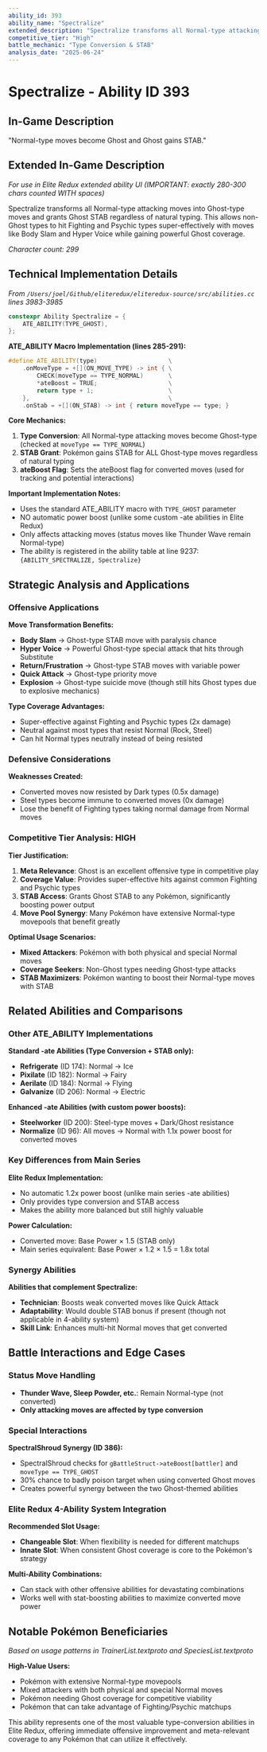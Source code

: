 ```yaml
---
ability_id: 393
ability_name: "Spectralize"
extended_description: "Spectralize transforms all Normal-type attacking moves into Ghost-type moves and grants Ghost STAB regardless of natural typing. This allows non-Ghost types to hit Fighting and Psychic types super-effectively with moves like Body Slam and Hyper Voice while gaining powerful Ghost coverage."
competitive_tier: "High"
battle_mechanic: "Type Conversion & STAB"
analysis_date: "2025-06-24"
---
```


# Spectralize - Ability ID 393

## In-Game Description
"Normal-type moves become Ghost and Ghost gains STAB."

## Extended In-Game Description
*For use in Elite Redux extended ability UI (IMPORTANT: exactly 280-300 chars counted WITH spaces)*

Spectralize transforms all Normal-type attacking moves into Ghost-type moves and grants Ghost STAB regardless of natural typing. This allows non-Ghost types to hit Fighting and Psychic types super-effectively with moves like Body Slam and Hyper Voice while gaining powerful Ghost coverage.

*Character count: 299*

## Technical Implementation Details
*From `/Users/joel/Github/eliteredux/eliteredux-source/src/abilities.cc` lines 3983-3985*

```cpp
constexpr Ability Spectralize = {
    ATE_ABILITY(TYPE_GHOST),
};
```

**ATE_ABILITY Macro Implementation (lines 285-291):**
```cpp
#define ATE_ABILITY(type)                    \
    .onMoveType = +[](ON_MOVE_TYPE) -> int { \
        CHECK(moveType == TYPE_NORMAL)       \
        *ateBoost = TRUE;                    \
        return type + 1;                     \
    },                                       \
    .onStab = +[](ON_STAB) -> int { return moveType == type; }
```

**Core Mechanics:**
1. **Type Conversion**: All Normal-type attacking moves become Ghost-type (checked at `moveType == TYPE_NORMAL`)
2. **STAB Grant**: Pokémon gains STAB for ALL Ghost-type moves regardless of natural typing
3. **ateBoost Flag**: Sets the ateBoost flag for converted moves (used for tracking and potential interactions)

**Important Implementation Notes:**
- Uses the standard ATE_ABILITY macro with `TYPE_GHOST` parameter
- NO automatic power boost (unlike some custom -ate abilities in Elite Redux)
- Only affects attacking moves (status moves like Thunder Wave remain Normal-type)
- The ability is registered in the ability table at line 9237: `{ABILITY_SPECTRALIZE, Spectralize}`

## Strategic Analysis and Applications

### Offensive Applications
**Move Transformation Benefits:**
- **Body Slam** → Ghost-type STAB move with paralysis chance
- **Hyper Voice** → Powerful Ghost-type special attack that hits through Substitute
- **Return/Frustration** → Ghost-type STAB moves with variable power
- **Quick Attack** → Ghost-type priority move
- **Explosion** → Ghost-type suicide move (though still hits Ghost types due to explosive mechanics)

**Type Coverage Advantages:**
- Super-effective against Fighting and Psychic types (2x damage)
- Neutral against most types that resist Normal (Rock, Steel)
- Can hit Normal types neutrally instead of being resisted

### Defensive Considerations
**Weaknesses Created:**
- Converted moves now resisted by Dark types (0.5x damage)
- Steel types become immune to converted moves (0x damage)
- Lose the benefit of Fighting types taking normal damage from Normal moves

### Competitive Tier Analysis: HIGH

**Tier Justification:**
1. **Meta Relevance**: Ghost is an excellent offensive type in competitive play
2. **Coverage Value**: Provides super-effective hits against common Fighting and Psychic types
3. **STAB Access**: Grants Ghost STAB to any Pokémon, significantly boosting power output
4. **Move Pool Synergy**: Many Pokémon have extensive Normal-type movepools that benefit greatly

**Optimal Usage Scenarios:**
- **Mixed Attackers**: Pokémon with both physical and special Normal moves
- **Coverage Seekers**: Non-Ghost types needing Ghost-type attacks
- **STAB Maximizers**: Pokémon wanting to boost their Normal-type moves with STAB

## Related Abilities and Comparisons

### Other ATE_ABILITY Implementations
**Standard -ate Abilities (Type Conversion + STAB only):**
- **Refrigerate** (ID 174): Normal → Ice
- **Pixilate** (ID 182): Normal → Fairy  
- **Aerilate** (ID 184): Normal → Flying
- **Galvanize** (ID 206): Normal → Electric

**Enhanced -ate Abilities (with custom power boosts):**
- **Steelworker** (ID 200): Steel-type moves + Dark/Ghost resistance
- **Normalize** (ID 96): All moves → Normal with 1.1x power boost for converted moves

### Key Differences from Main Series
**Elite Redux Implementation:**
- No automatic 1.2x power boost (unlike main series -ate abilities)
- Only provides type conversion and STAB access
- Makes the ability more balanced but still highly valuable

**Power Calculation:**
- Converted move: Base Power × 1.5 (STAB only)
- Main series equivalent: Base Power × 1.2 × 1.5 = 1.8x total

### Synergy Abilities
**Abilities that complement Spectralize:**
- **Technician**: Boosts weak converted moves like Quick Attack
- **Adaptability**: Would double STAB bonus if present (though not applicable in 4-ability system)
- **Skill Link**: Enhances multi-hit Normal moves that get converted

## Battle Interactions and Edge Cases

### Status Move Handling
- **Thunder Wave, Sleep Powder, etc.**: Remain Normal-type (not converted)
- **Only attacking moves are affected by type conversion**

### Special Interactions
**SpectralShroud Synergy (ID 386):**
- SpectralShroud checks for `gBattleStruct->ateBoost[battler]` and `moveType == TYPE_GHOST`
- 30% chance to badly poison target when using converted Ghost moves
- Creates powerful synergy between the two Ghost-themed abilities

### Elite Redux 4-Ability System Integration
**Recommended Slot Usage:**
- **Changeable Slot**: When flexibility is needed for different matchups
- **Innate Slot**: When consistent Ghost coverage is core to the Pokémon's strategy

**Multi-Ability Combinations:**
- Can stack with other offensive abilities for devastating combinations
- Works well with stat-boosting abilities to maximize converted move power

## Notable Pokémon Beneficiaries
*Based on usage patterns in TrainerList.textproto and SpeciesList.textproto*

**High-Value Users:**
- Pokémon with extensive Normal-type movepools
- Mixed attackers with both physical and special Normal moves
- Pokémon needing Ghost coverage for competitive viability
- Pokémon that can take advantage of Fighting/Psychic matchups

This ability represents one of the most valuable type-conversion abilities in Elite Redux, offering immediate offensive improvement and meta-relevant coverage to any Pokémon that can utilize it effectively.